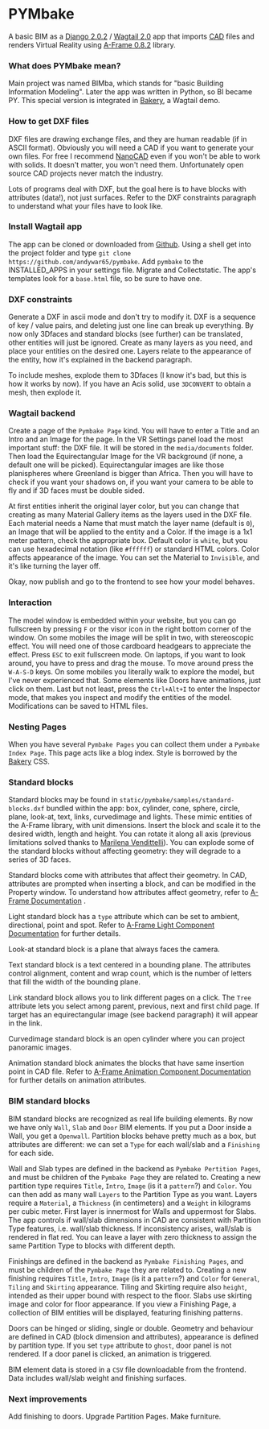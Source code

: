 # PYMbake

A basic BIM as a [Django 2.0.2](https://www.djangoproject.com/) / [Wagtail 2.0](https://wagtail.io/) app that imports [CAD](https://en.wikipedia.org/wiki/AutoCAD_DXF) files and renders Virtual Reality using [A-Frame 0.8.2](https://aframe.io) library.

### What does PYMbake mean?

Main project was named BIMba, which stands for "basic Building Information Modeling". Later the app was written in Python, so BI became PY. This special version is integrated in [Bakery](https://github.com/wagtail/bakerydemo), a Wagtail demo.

### How to get DXF files

DXF files are drawing exchange files, and they are human readable (if in ASCII format). Obviously you will need a CAD if you want to generate your own files. For free I recommend [NanoCAD](http://nanocad.com/) even if you won't be able to work with solids. It doesn't matter, you won't need them. Unfortunately open source CAD projects never match the industry.

Lots of programs deal with DXF, but the goal here is to have blocks with attributes (data!), not just surfaces. Refer to the DXF constraints paragraph to understand what your files have to look like.

### Install Wagtail app

The app can be cloned or downloaded from [Github](https://github.com/andywar65/pymbake). Using a shell get into the project folder and type  `git clone https://github.com/andywar65/pymbake`. Add `pymbake` to the INSTALLED_APPS in your settings file. Migrate and Collectstatic. The app's templates look for a `base.html` file, so be sure to have one.

### DXF constraints

Generate a DXF in ascii mode and don't try to modify it. DXF is a sequence of key / value pairs, and deleting just one line can break up everything. By now only 3Dfaces and standard blocks (see further) can be translated, other entities will just be ignored. Create as many layers as you need, and place your entities on the desired one. Layers relate to the appearance of the entity, how it's explained in the backend paragraph.

To include meshes, explode them to 3Dfaces (I know it's bad, but this is how it works by now). If you have an Acis solid, use `3DCONVERT` to obtain a mesh, then explode it.

### Wagtail backend

Create a page of the `Pymbake Page` kind. You will have to enter a Title and an Intro and an Image for the page. In the VR Settings panel load the most important stuff: the DXF file. It will be stored in the `media/documents` folder. Then load the Equirectangular Image for the VR background (if none, a default one will be picked). Equirectangular images are like those planispheres where Greenland is bigger than Africa. Then you will have to check if you want your shadows on, if you want your camera to be able to fly and if 3D faces must be double sided.

At first entities inherit the original layer color, but you can change that creating as many Material Gallery items as the layers used in the DXF file. Each material needs a Name that must match the layer name (default is `0`), an Image that will be applied to the entity and a Color. If the image is a 1x1 meter pattern, check the appropriate box. Default color is `white`, but you can use hexadecimal notation (like `#ffffff`) or standard HTML colors. Color affects appearance of the image. You can set the Material to `Invisible`, and it's like turning the layer off.

Okay, now publish and go to the frontend to see how your model behaves.

### Interaction

The model window is embedded within your website, but you can go fullscreen by pressing `F` or the visor icon in the right bottom corner of the window. On some mobiles the image will be split in two, with stereoscopic effect. You will need one of those cardboard headgears to appreciate the effect. Press `ESC` to exit fullscreen mode. On laptops, if you want to look around, you have to press and drag the mouse. To move around press the `W-A-S-D` keys. On some mobiles you literally walk to explore the model, but I've never experienced that. Some elements like Doors have animations, just click on them.
Last but not least, press the `Ctrl+Alt+I` to enter the Inspector mode, that makes you inspect and modify the entities of the model. Modifications can be saved to HTML files.

### Nesting Pages

When you have several `Pymbake Pages` you can collect them under a `Pymbake Index Page`. This page acts like a blog index. Style is borrowed by the [Bakery](https://github.com/wagtail/bakerydemo) CSS.

### Standard blocks

Standard blocks may be found in `static/pymbake/samples/standard-blocks.dxf` bundled within the app: box, cylinder, cone, sphere, circle, plane, look-at, text, links, curvedimage and lights. These mimic entities of the A-Frame library, with unit dimensions. Insert the block and scale it to the desired width, length and height. You can rotate it along all axis (previous limitations solved thanks to [Marilena Vendittelli](http://www.dis.uniroma1.it/~venditt/)). You can explode some of the standard blocks without affecting geometry: they will degrade to a series of 3D faces.

Standard blocks come with attributes that affect their geometry. In CAD, attributes are prompted when inserting a block, and can be modified in the Property window. To understand how attributes affect geometry, refer to [A-Frame Documentation](https://aframe.io/docs/0.8.0/primitives/a-box.html) .

Light standard block has a `type` attribute which can be set to ambient, directional, point and spot. Refer to [A-Frame Light Component Documentation](https://aframe.io/docs/0.8.0/components/light.html) for further details.

Look-at standard block is a plane that always faces the camera.

Text standard block is a text centered in a bounding plane. The attributes control alignment, content and wrap count, which is the number of letters that fill the width of the bounding plane.

Link standard block allows you to link different pages on a click. The `Tree` attribute lets you select among parent, previous, next and first child page. If target has an equirectangular image (see backend paragraph) it will appear in the link.

Curvedimage standard block is an open cylinder where you can project panoramic images.

Animation standard block animates the blocks that have same insertion point in CAD file. Refer to [A-Frame Animation Component Documentation](https://aframe.io/docs/0.8.0/core/animations.html) for further details on animation attributes.

### BIM standard blocks

BIM standard blocks are recognized as real life building elements. By now we have only `Wall`, `Slab` and `Door` BIM elements. If you put a Door inside a Wall, you get a `Openwall`. Partition blocks behave pretty much as a box, but attributes are different: we can set a `Type` for each wall/slab and a `Finishing` for each side.

Wall and Slab types are defined in the backend as `Pymbake Pertition Pages`, and must be children of the `Pymbake Page` they are related to. Creating a new partition type requires `Title`, `Intro`, `Image` (is it a `pattern`?) and `Color`. You can then add as many wall `Layers` to the Partition Type as you want. Layers require a `Material`, a `Thickness` (in centimeters) and a `Weight` in kilograms per cubic meter.
First layer is innermost for Walls and uppermost for Slabs. The app controls if wall/slab dimensions in CAD are consistent with Partition Type features, i.e. wall/slab thickness. If inconsistency arises, wall/slab is rendered in flat red. You can leave a layer with zero thickness to assign the same Partition Type to blocks with different depth.

Finishings are defined in the backend as `Pymbake Finishing Pages`, and must be children of the `Pymbake Page` they are related to. Creating a new finishing requires `Title`, `Intro`, `Image` (is it a `pattern`?) and `Color` for `General`, `Tiling` and `Skirting` appearance. Tiling and Skirting require also `height`, intended as their upper bound with respect to the floor. Slabs use skirting image and color for floor appearance. If you view a Finishing Page, a collection of BIM entities will be displayed, featuring finishing patterns.

Doors can be hinged or sliding, single or double. Geometry and behaviour are defined in CAD (block dimension and attributes), appearance is defined by partition type. If you set `type` attribute to `ghost`, door panel is not rendered. If a door panel is clicked, an animation is triggered.

BIM element data is stored in a `CSV` file downloadable from the frontend. Data includes wall/slab weight and finishing surfaces.

### Next improvements

Add finishing to doors. Upgrade Partition Pages. Make furniture.
